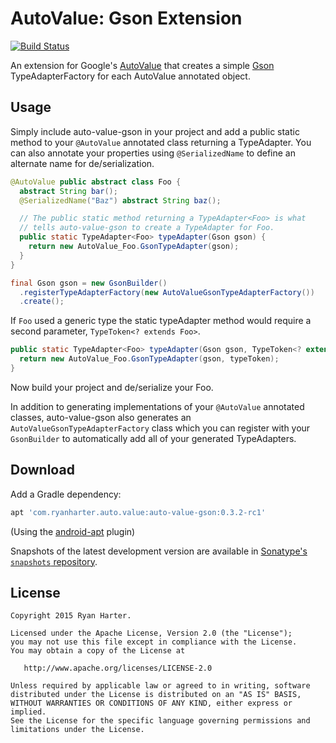 # AutoValue: Gson Extension

[![Build Status](https://travis-ci.org/rharter/auto-value-gson.svg?branch=master)](https://travis-ci.org/rharter/auto-value-gson)

An extension for Google's [AutoValue](https://github.com/google/auto) that creates a simple [Gson](https://github.com/google/gson) TypeAdapterFactory for each AutoValue annotated object.

## Usage

Simply include auto-value-gson in your project and add a public static method to your `@AutoValue` 
annotated class returning a TypeAdapter.  You can also annotate your properties using 
`@SerializedName` to define an alternate name for de/serialization.

```java
@AutoValue public abstract class Foo {
  abstract String bar();
  @SerializedName("Baz") abstract String baz();

  // The public static method returning a TypeAdapter<Foo> is what
  // tells auto-value-gson to create a TypeAdapter for Foo.
  public static TypeAdapter<Foo> typeAdapter(Gson gson) {
    return new AutoValue_Foo.GsonTypeAdapter(gson);
  }
}

final Gson gson = new GsonBuilder()
  .registerTypeAdapterFactory(new AutoValueGsonTypeAdapterFactory())
  .create();
```

If `Foo` used a generic type the static typeAdapter method would require a second parameter, `TypeToken<? extends Foo>`.

```java
public static TypeAdapter<Foo> typeAdapter(Gson gson, TypeToken<? extends Foo> typeToken) {
  return new AutoValue_Foo.GsonTypeAdapter(gson, typeToken);
}
```

Now build your project and de/serialize your Foo.

In addition to generating implementations of your `@AutoValue` annotated classes, auto-value-gson
also generates an `AutoValueGsonTypeAdapterFactory` class which you can register with your 
`GsonBuilder` to automatically add all of your generated TypeAdapters.

## Download

Add a Gradle dependency:

```groovy
apt 'com.ryanharter.auto.value:auto-value-gson:0.3.2-rc1'
```

(Using the [android-apt](https://bitbucket.org/hvisser/android-apt) plugin)

Snapshots of the latest development version are available in [Sonatype's `snapshots` repository](https://oss.sonatype.org/content/repositories/snapshots/).

## License

```
Copyright 2015 Ryan Harter.

Licensed under the Apache License, Version 2.0 (the "License");
you may not use this file except in compliance with the License.
You may obtain a copy of the License at

   http://www.apache.org/licenses/LICENSE-2.0

Unless required by applicable law or agreed to in writing, software
distributed under the License is distributed on an "AS IS" BASIS,
WITHOUT WARRANTIES OR CONDITIONS OF ANY KIND, either express or implied.
See the License for the specific language governing permissions and
limitations under the License.
```
